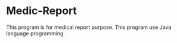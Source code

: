 # Medic-Report
This program is for medical report purpose. This program use Java language programming.
